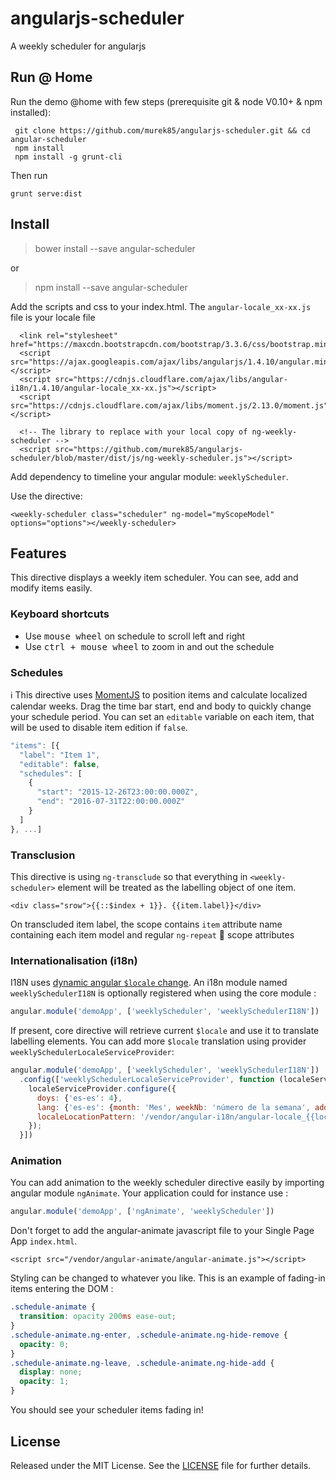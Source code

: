 # angularjs-scheduler
A weekly scheduler for angularjs


## Run @ Home
Run the demo @home with few steps (prerequisite git & node V0.10+ & npm installed):

```
 git clone https://github.com/murek85/angularjs-scheduler.git && cd angular-scheduler
 npm install
 npm install -g grunt-cli
```

Then run

`grunt serve:dist`

## Install

> bower install --save angular-scheduler

or

> npm install --save angular-scheduler

Add the scripts and css to your index.html.
The `angular-locale_xx-xx.js` file is your locale file

```
  <link rel="stylesheet" href="https://maxcdn.bootstrapcdn.com/bootstrap/3.3.6/css/bootstrap.min.css">
  <script src="https://ajax.googleapis.com/ajax/libs/angularjs/1.4.10/angular.min.js"></script>
  <script src="https://cdnjs.cloudflare.com/ajax/libs/angular-i18n/1.4.10/angular-locale_xx-xx.js"></script>
  <script src="https://cdnjs.cloudflare.com/ajax/libs/moment.js/2.13.0/moment.js"></script>
  
  <!-- The library to replace with your local copy of ng-weekly-scheduler -->
  <script src="https://github.com/murek85/angularjs-scheduler/blob/master/dist/js/ng-weekly-scheduler.js"></script>
```

Add dependency to timeline your angular module: `weeklyScheduler`.

Use the directive:

`<weekly-scheduler class="scheduler" ng-model="myScopeModel" options="options"></weekly-scheduler>`

## Features

This directive displays a weekly item scheduler. You can see, add and modify items easily.

### Keyboard shortcuts

* Use <kbd>mouse wheel</kbd> on schedule to scroll left and right</li>
* Use <kbd>ctrl + mouse wheel</kbd> to zoom in and out the schedule</li>

### Schedules

:information_source: This directive uses [MomentJS](http://momentjs.com) to position items and calculate localized calendar weeks.
Drag the time bar start, end and body to quickly change your schedule period.
You can set an `editable` variable on each item, that will be used to disable item edition if `false`.
```javascript
"items": [{
  "label": "Item 1",
  "editable": false,
  "schedules": [
    {
      "start": "2015-12-26T23:00:00.000Z",
      "end": "2016-07-31T22:00:00.000Z"
    }
  ]
}, ...]
```

### Transclusion

This directive is using `ng-transclude` so that everything in `<weekly-scheduler>` element will be treated as the labelling object of one item.

```
<div class="srow">{{::$index + 1}}. {{item.label}}</div>
```

On transcluded item label, the scope contains `item` attribute name containing each item model and regular `ng-repeat` :repeat: scope attributes

### Internationalisation (i18n)

I18N uses [dynamic angular `$locale` change](https://github.com/lgalfaso/angular-dynamic-locale).
An i18n module named `weeklySchedulerI18N` is optionally registered when using the core module :

```javascript
angular.module('demoApp', ['weeklyScheduler', 'weeklySchedulerI18N'])
```

If present, core directive will retrieve current `$locale` and use it to translate labelling elements.
You can add more `$locale` translation using provider `weeklySchedulerLocaleServiceProvider`:

```javascript
angular.module('demoApp', ['weeklyScheduler', 'weeklySchedulerI18N'])
  .config(['weeklySchedulerLocaleServiceProvider', function (localeServiceProvider) {
    localeServiceProvider.configure({
      doys: {'es-es': 4},
      lang: {'es-es': {month: 'Mes', weekNb: 'número de la semana', addNew: 'Añadir'}},
      localeLocationPattern: '/vendor/angular-i18n/angular-locale_{{locale}}.js'
    });
  }])
```

### Animation

You can add animation to the weekly scheduler directive easily by importing angular module `ngAnimate`.
Your application could for instance use :

```javascript
angular.module('demoApp', ['ngAnimate', 'weeklyScheduler'])
```

Don't forget to add the angular-animate javascript file to your Single Page App `index.html`.

```
<script src="/vendor/angular-animate/angular-animate.js"></script>
```

Styling can be changed to whatever you like. This is an example of fading-in items entering the DOM :

```css
.schedule-animate {
  transition: opacity 200ms ease-out;
}
.schedule-animate.ng-enter, .schedule-animate.ng-hide-remove {
  opacity: 0;
}
.schedule-animate.ng-leave, .schedule-animate.ng-hide-add {
  display: none;
  opacity: 1;
}
```

You should see your scheduler items fading in!
## License

Released under the MIT License. See the [LICENSE][license] file for further details.

[license]: https://github.com/murek85/angularjs-scheduler/blob/master/LICENSE
